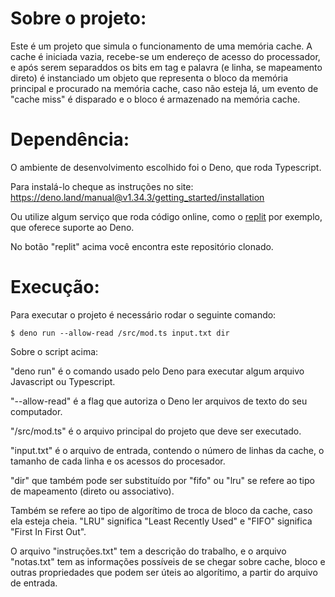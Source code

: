 # Sobre o projeto:

Este é um projeto que simula o funcionamento de uma memória cache.
A cache é iniciada vazia, recebe-se um endereço de acesso do processador, e após serem separaddos os bits em tag e palavra (e linha, se mapeamento direto)
é instanciado um objeto que representa o bloco da memória principal e procurado na memória cache, caso não esteja lá, um evento de "cache miss" é disparado e o bloco é armazenado na memória cache.

# Dependência:

O ambiente de desenvolvimento escolhido foi o Deno, que roda Typescript.

Para instalá-lo cheque as instruções no site: https://deno.land/manual@v1.34.3/getting_started/installation

Ou utilize algum serviço que roda código online, como o [replit](https://replit.com/@PatrickMelo2/fac2) por exemplo, que oferece suporte ao Deno.

No botão "replit" acima você encontra este repositório clonado.

# Execução:

Para executar o projeto é necessário rodar o seguinte comando:

```
$ deno run --allow-read /src/mod.ts input.txt dir
```
Sobre o script acima:

"deno run" é o comando usado pelo Deno para executar algum arquivo Javascript ou Typescript.

"--allow-read" é a flag que autoriza o Deno ler arquivos de texto do seu computador.

"/src/mod.ts" é o arquivo principal do projeto que deve ser executado.

"input.txt" é o arquivo de entrada, contendo o número de linhas da cache, o tamanho de cada linha e os acessos do procesador.

"dir" que também pode ser substituído por "fifo" ou "lru" se refere ao tipo de mapeamento (direto ou associativo).

Também se refere ao tipo de algorítimo de troca de bloco da cache, caso ela esteja cheia. "LRU" significa "Least Recently Used" e "FIFO" significa "First In First Out".

O arquivo "instruções.txt" tem a descrição do trabalho, e o arquivo "notas.txt" tem as informações possíveis de se chegar sobre cache, bloco e outras propriedades que podem ser úteis ao algorítimo, a partir do arquivo de entrada.
